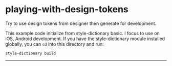 # playing-with-design-tokens
Try to use design tokens from designer then generate for development.


This example code initialize from style-dictionary basic. I focus to use on iOS, Android development. If you have the style-dictionary module installed globally, you can `cd` into this directory and run:
```bash
style-dictionary build
```

---
